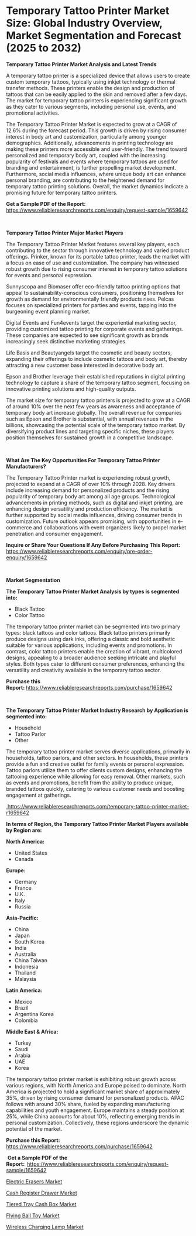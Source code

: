 <p><h1>Temporary Tattoo Printer Market Size: Global Industry Overview, Market Segmentation and Forecast (2025 to 2032)</h1></p><p><strong>Temporary Tattoo Printer Market Analysis and Latest Trends</strong></p>
<p><p>A temporary tattoo printer is a specialized device that allows users to create custom temporary tattoos, typically using inkjet technology or thermal transfer methods. These printers enable the design and production of tattoos that can be easily applied to the skin and removed after a few days. The market for temporary tattoo printers is experiencing significant growth as they cater to various segments, including personal use, events, and promotional activities.</p><p>The Temporary Tattoo Printer Market is expected to grow at a CAGR of 12.6% during the forecast period. This growth is driven by rising consumer interest in body art and customization, particularly among younger demographics. Additionally, advancements in printing technology are making these printers more accessible and user-friendly. The trend toward personalized and temporary body art, coupled with the increasing popularity of festivals and events where temporary tattoos are used for branding and entertainment, is further propelling market development. Furthermore, social media influences, where unique body art can enhance personal branding, are contributing to the heightened demand for temporary tattoo printing solutions. Overall, the market dynamics indicate a promising future for temporary tattoo printers.</p></p>
<p><strong>Get a Sample PDF of the Report:&nbsp;</strong> <a href="https://www.reliableresearchreports.com/enquiry/request-sample/1659642?utm_campaign=8&utm_medium=2&utm_source=Github&utm_content=ia&utm_term=06022025&utm_id=temporary-tattoo-printer">https://www.reliableresearchreports.com/enquiry/request-sample/1659642</a></p>
<p>&nbsp;</p>
<p><strong>Temporary Tattoo Printer Major Market Players</strong></p>
<p><p>The Temporary Tattoo Printer Market features several key players, each contributing to the sector through innovative technology and varied product offerings. Prinker, known for its portable tattoo printer, leads the market with a focus on ease of use and customization. The company has witnessed robust growth due to rising consumer interest in temporary tattoo solutions for events and personal expression. </p><p>Sunnyscopa and Biomaser offer eco-friendly tattoo printing options that appeal to sustainability-conscious consumers, positioning themselves for growth as demand for environmentally friendly products rises. Pelcas focuses on specialized printers for parties and events, tapping into the burgeoning event planning market.</p><p>Digital Events and Fun4events target the experiential marketing sector, providing customized tattoo printing for corporate events and gatherings. These companies are expected to see significant growth as brands increasingly seek distinctive marketing strategies.</p><p>Life Basis and Beautyangels target the cosmetic and beauty sectors, expanding their offerings to include cosmetic tattoos and body art, thereby attracting a new customer base interested in decorative body art.</p><p>Epson and Brother leverage their established reputations in digital printing technology to capture a share of the temporary tattoo segment, focusing on innovative printing solutions and high-quality outputs.</p><p>The market size for temporary tattoo printers is projected to grow at a CAGR of around 10% over the next few years as awareness and acceptance of temporary body art increase globally. The overall revenue for companies such as Epson and Brother is substantial, with annual revenues in the billions, showcasing the potential scale of the temporary tattoo market. By diversifying product lines and targeting specific niches, these players position themselves for sustained growth in a competitive landscape.</p></p>
<p>&nbsp;</p>
<p><strong>What Are The Key Opportunities For Temporary Tattoo Printer Manufacturers?</strong></p>
<p><p>The Temporary Tattoo Printer market is experiencing robust growth, projected to expand at a CAGR of over 10% through 2028. Key drivers include increasing demand for personalized products and the rising popularity of temporary body art among all age groups. Technological advancements in printing methods, such as digital and inkjet printing, are enhancing design versatility and production efficiency. The market is further supported by social media influences, driving consumer trends in customization. Future outlook appears promising, with opportunities in e-commerce and collaborations with event organizers likely to propel market penetration and consumer engagement.</p></p>
<p><strong>Inquire or Share Your Questions If Any Before Purchasing This Report:</strong> <a href="https://www.reliableresearchreports.com/enquiry/pre-order-enquiry/1659642?utm_campaign=8&utm_medium=2&utm_source=Github&utm_content=ia&utm_term=06022025&utm_id=temporary-tattoo-printer">https://www.reliableresearchreports.com/enquiry/pre-order-enquiry/1659642</a></p>
<p>&nbsp;</p>
<p><strong>Market Segmentation</strong></p>
<p><strong>The Temporary Tattoo Printer Market Analysis by types is segmented into:</strong></p>
<p><ul><li>Black Tattoo</li><li>Color Tattoo</li></ul></p>
<p><p>The temporary tattoo printer market can be segmented into two primary types: black tattoos and color tattoos. Black tattoo printers primarily produce designs using dark inks, offering a classic and bold aesthetic suitable for various applications, including events and promotions. In contrast, color tattoo printers enable the creation of vibrant, multicolored designs, appealing to a broader audience seeking intricate and playful styles. Both types cater to different consumer preferences, enhancing the versatility and creativity available in the temporary tattoo sector.</p></p>
<p><strong>Purchase this Report:&nbsp;</strong><a href="https://www.reliableresearchreports.com/purchase/1659642?utm_campaign=8&utm_medium=2&utm_source=Github&utm_content=ia&utm_term=06022025&utm_id=temporary-tattoo-printer">https://www.reliableresearchreports.com/purchase/1659642</a></p>
<p>&nbsp;</p>
<p><strong>The Temporary Tattoo Printer Market Industry Research by Application is segmented into:</strong></p>
<p><ul><li>Household</li><li>Tattoo Parlor</li><li>Other</li></ul></p>
<p><p>The temporary tattoo printer market serves diverse applications, primarily in households, tattoo parlors, and other sectors. In households, these printers provide a fun and creative outlet for family events or personal expression. Tattoo parlors utilize them to offer clients custom designs, enhancing the tattooing experience while allowing for easy removal. Other markets, such as events and promotions, benefit from the ability to produce unique, branded tattoos quickly, catering to various customer needs and boosting engagement at gatherings.</p></p>
<p><a href="https://www.reliableresearchreports.com/temporary-tattoo-printer-market-r1659642?utm_campaign=8&utm_medium=2&utm_source=Github&utm_content=ia&utm_term=06022025&utm_id=temporary-tattoo-printer">&nbsp;https://www.reliableresearchreports.com/temporary-tattoo-printer-market-r1659642</a></p>
<p><strong>In terms of Region, the Temporary Tattoo Printer Market Players available by Region are:</strong></p>
<p>
    <p> <strong> North America: </strong>
        <ul>
            <li>United States</li>
            <li>Canada</li>
        </ul>
        </p> 
    <p> <strong> Europe: </strong>
        <ul>
            <li>Germany</li>
            <li>France</li>
            <li>U.K.</li>
            <li>Italy</li>
            <li>Russia</li>
        </ul>
        </p> 
    <p> <strong> Asia-Pacific: </strong>
        <ul>
            <li>China</li>
            <li>Japan</li>
            <li>South Korea</li>
            <li>India</li>
            <li>Australia</li>
            <li>China Taiwan</li>
            <li>Indonesia</li>
            <li>Thailand</li>
            <li>Malaysia</li>
        </ul>
        </p> 
    <p> <strong> Latin America: </strong>
        <ul>
            <li>Mexico</li>
            <li>Brazil</li>
            <li>Argentina Korea</li>
            <li>Colombia</li>
        </ul>
        </p> 
    <p> <strong> Middle East & Africa: </strong>
        <ul>
            <li>Turkey</li>
            <li>Saudi</li>
            <li>Arabia</li>
            <li>UAE</li>
            <li>Korea</li>
        </ul>
    </p>
    </p>
<p><p>The temporary tattoo printer market is exhibiting robust growth across various regions, with North America and Europe poised to dominate. North America is projected to hold a significant market share of approximately 35%, driven by rising consumer demand for personalized products. APAC follows with around 30% share, fueled by expanding manufacturing capabilities and youth engagement. Europe maintains a steady position at 25%, while China accounts for about 10%, reflecting emerging trends in personal customization. Collectively, these regions underscore the dynamic potential of the market.</p></p>
<p><strong>Purchase this Report: </strong><a href="https://www.reliableresearchreports.com/purchase/1659642?utm_campaign=8&utm_medium=2&utm_source=Github&utm_content=ia&utm_term=06022025&utm_id=temporary-tattoo-printer">https://www.reliableresearchreports.com/purchase/1659642</a></p>
<p>&nbsp;<strong>Get a Sample PDF of the Report:&nbsp;&nbsp;</strong><a href="https://www.reliableresearchreports.com/enquiry/request-sample/1659642?utm_campaign=8&utm_medium=2&utm_source=Github&utm_content=ia&utm_term=06022025&utm_id=temporary-tattoo-printer">https://www.reliableresearchreports.com/enquiry/request-sample/1659642</a></p>
<p><strong></strong></p>
<p><p><a href="https://github.com/dingharhouma/Market-Research-Report-List-1/blob/main/electric-erasers-market.md?utm_campaign=8&utm_medium=2&utm_source=Github&utm_content=ia&utm_term=06022025&utm_id=temporary-tattoo-printer">Electric Erasers Market</a></p><p><a href="https://github.com/tashiafun920/Market-Research-Report-List-1/blob/main/cash-register-drawer-market.md?utm_campaign=8&utm_medium=2&utm_source=Github&utm_content=ia&utm_term=06022025&utm_id=temporary-tattoo-printer">Cash Register Drawer Market</a></p><p><a href="https://github.com/tshumaalzlam0/Market-Research-Report-List-1/blob/main/tiered-tray-cash-box-market.md?utm_campaign=8&utm_medium=2&utm_source=Github&utm_content=ia&utm_term=06022025&utm_id=temporary-tattoo-printer">Tiered Tray Cash Box Market</a></p><p><a href="https://github.com/toldenargelia86/Market-Research-Report-List-1/blob/main/flying-ball-toy-market.md?utm_campaign=8&utm_medium=2&utm_source=Github&utm_content=ia&utm_term=06022025&utm_id=temporary-tattoo-printer">Flying Ball Toy Market</a></p><p><a href="https://github.com/bornergabrielle89/Market-Research-Report-List-1/blob/main/wireless-charging-lamp-market.md?utm_campaign=8&utm_medium=2&utm_source=Github&utm_content=ia&utm_term=06022025&utm_id=temporary-tattoo-printer">Wireless Charging Lamp Market</a></p></p>